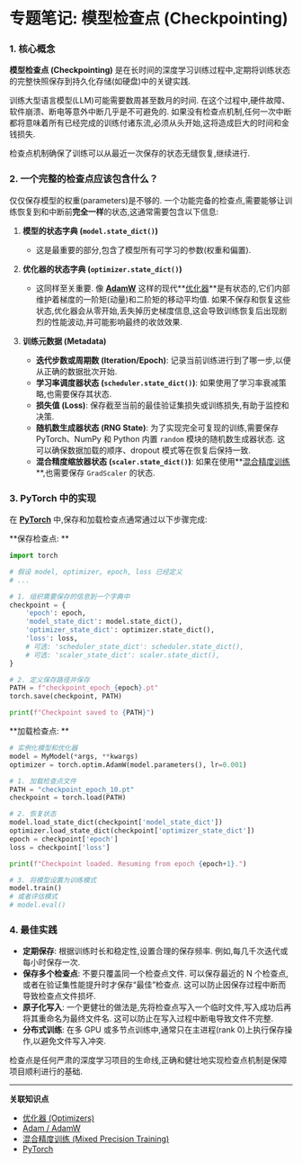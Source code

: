 # 专题笔记: 模型检查点 (Checkpointing)

### 1. 核心概念

**模型检查点 (Checkpointing)** 是在长时间的深度学习训练过程中,定期将训练状态的完整快照保存到持久化存储(如硬盘)中的关键实践. 

训练大型语言模型(LLM)可能需要数周甚至数月的时间. 在这个过程中,硬件故障、软件崩溃、断电等意外中断几乎是不可避免的. 如果没有检查点机制,任何一次中断都将意味着所有已经完成的训练付诸东流,必须从头开始,这将造成巨大的时间和金钱损失. 

检查点机制确保了训练可以从最近一次保存的状态无缝恢复,继续进行. 

### 2. 一个完整的检查点应该包含什么？

仅仅保存模型的权重(parameters)是不够的. 一个功能完备的检查点,需要能够让训练恢复到和中断前**完全一样**的状态,这通常需要包含以下信息: 

1.  **模型的状态字典 (`model.state_dict()`)**
    *   这是最重要的部分,包含了模型所有可学习的参数(权重和偏置). 

2.  **优化器的状态字典 (`optimizer.state_dict()`)**
    *   这同样至关重要. 像 **[AdamW](./Lecture2-Adam-AdamW.md)** 这样的现代**[优化器](./Lecture2-Optimizers.md)**是有状态的,它们内部维护着梯度的一阶矩(动量)和二阶矩的移动平均值. 如果不保存和恢复这些状态,优化器会从零开始,丢失掉历史梯度信息,这会导致训练恢复后出现剧烈的性能波动,并可能影响最终的收敛效果. 

3.  **训练元数据 (Metadata)**
    *   **迭代步数或周期数 (Iteration/Epoch)**: 记录当前训练进行到了哪一步,以便从正确的数据批次开始. 
    *   **学习率调度器状态 (`scheduler.state_dict()`)**: 如果使用了学习率衰减策略,也需要保存其状态. 
    *   **损失值 (Loss)**: 保存截至当前的最佳验证集损失或训练损失,有助于监控和决策. 
    *   **随机数生成器状态 (RNG State)**: 为了实现完全可复现的训练,需要保存 PyTorch、NumPy 和 Python 内置 `random` 模块的随机数生成器状态. 这可以确保数据加载的顺序、dropout 模式等在恢复后保持一致. 
    *   **混合精度缩放器状态 (`scaler.state_dict()`)**: 如果在使用**[混合精度训练](./Lecture2-Mixed-Precision-Training.md)**,也需要保存 `GradScaler` 的状态. 

### 3. PyTorch 中的实现

在 **[PyTorch](./Lecture2-PyTorch.md)** 中,保存和加载检查点通常通过以下步骤完成: 

**保存检查点: **
```python
import torch

# 假设 model, optimizer, epoch, loss 已经定义
# ...

# 1. 组织需要保存的信息到一个字典中
checkpoint = {
    'epoch': epoch,
    'model_state_dict': model.state_dict(),
    'optimizer_state_dict': optimizer.state_dict(),
    'loss': loss,
    # 可选: 'scheduler_state_dict': scheduler.state_dict(),
    # 可选: 'scaler_state_dict': scaler.state_dict(),
}

# 2. 定义保存路径并保存
PATH = f"checkpoint_epoch_{epoch}.pt"
torch.save(checkpoint, PATH)

print(f"Checkpoint saved to {PATH}")
```

**加载检查点: **
```python
# 实例化模型和优化器
model = MyModel(*args, **kwargs)
optimizer = torch.optim.AdamW(model.parameters(), lr=0.001)

# 1. 加载检查点文件
PATH = "checkpoint_epoch_10.pt"
checkpoint = torch.load(PATH)

# 2. 恢复状态
model.load_state_dict(checkpoint['model_state_dict'])
optimizer.load_state_dict(checkpoint['optimizer_state_dict'])
epoch = checkpoint['epoch']
loss = checkpoint['loss']

print(f"Checkpoint loaded. Resuming from epoch {epoch+1}.")

# 3. 将模型设置为训练模式
model.train()
# 或者评估模式
# model.eval()
```

### 4. 最佳实践

*   **定期保存**: 根据训练时长和稳定性,设置合理的保存频率. 例如,每几千次迭代或每小时保存一次. 
*   **保存多个检查点**: 不要只覆盖同一个检查点文件. 可以保存最近的 N 个检查点,或者在验证集性能提升时才保存“最佳”检查点. 这可以防止因保存过程中断而导致检查点文件损坏. 
*   **原子化写入**: 一个更健壮的做法是,先将检查点写入一个临时文件,写入成功后再将其重命名为最终文件名. 这可以防止在写入过程中断电导致文件不完整. 
*   **分布式训练**: 在多 GPU 或多节点训练中,通常只在主进程(rank 0)上执行保存操作,以避免文件写入冲突. 

检查点是任何严肃的深度学习项目的生命线,正确和健壮地实现检查点机制是保障项目顺利进行的基础. 

---
**关联知识点**
*   [优化器 (Optimizers)](./Lecture2-Optimizers.md)
*   [Adam / AdamW](./Lecture2-Adam-AdamW.md)
*   [混合精度训练 (Mixed Precision Training)](./Lecture2-Mixed-Precision-Training.md)
*   [PyTorch](./Lecture2-PyTorch.md)